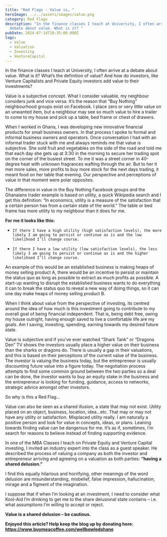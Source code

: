 ```yaml
---
title: "Red Flags - Value is… "
heroImage: ../../assets/images/value.png
category: Red Flags
description: "In the finance classes I teach at University, I often arrive at a
  debate about value. What is it? "
pubDate: 2024-07-14T18:35:00.000Z
tags:
  - Value
  - Valuation
  - Investing
  - VentureCapital
---
```

In the finance classes I teach at University, I often arrive at a debate about value. What is it? What’s the definition of value? And how do investors, like Venture Capitalists and Private Equity investors add value to their investments? 

Value is a subjective concept. What I consider valuable, my neighbour considers junk and vice versa. It’s the reason that “Buy Nothing” neighbourhood groups exist on Facebook. I place zero or very little value on an unwanted item, but a neighbour may see so much value to hire a trailer to come to my house and pick up a table, bed frame or chest of drawers. 

When I worked in Ghana, I was developing new innovative financial products for small business owners. In that process I spoke to formal and informal business owners and operators. Once conversation I had with an informal trader stuck with me and always reminds me that value is subjective. She sold fruit and vegetables on the side of the road and told me that each day she gets up at 3:30 in the morning to secure her trading spot on the corner of the busiest street. To me it was a street corner in 40-degree heat with unknown fragrances wafting through the air. But to her it met more sales, more profits to buy more stock for the next days trading, it meant food on her table that evening. Our perspective and perceptions of value in that moment were polar opposites. 

The difference in value in the Buy Nothing Facebook groups and the Ghanaians trader example is based on utility, a quick Wikipedia search and I get this definition: “In economics, utility is a measure of the satisfaction that a certain person has from a certain state of the world.” The table or bed frame has more utility to my neighbour than it does for me.   

**For me it looks like this:** 

* ```
  If there I have a high utility (high satisfaction levels), the more likely I am going to persist or continue as is and the low likelihood I’ll change course.  
  ```
* ```
  If there I have a low utility (low satisfaction levels), the less likely I am going to persist or continue as is and the higher likelihood I’ll change course.  
  ```

An example of this would be an established business is making heaps of money selling product A, there would be an incentive to persist or maintain the status quo as long as possible to extract as much profits as possible. A start-up wanting to disrupt the established business wants to do everything it can to break the status quo to reveal a new way of doing things, so it can one day make heaps of money selling product B. 

When I think about value from the perspective of investing, its centred around the idea of how much is this investment going to contribute to my overall goal of being financial independent. That is, being debt free, owing my house outright, having enough saved to live a comfortable life are my goals. Am I saving, investing, spending, earning towards my desired future state. 

Value is subjective and if you’ve ever watched “Shark Tank” or “Dragons Den” TV shows the investors usually place a higher value on their business than the sharks or dragons do. There is usually a gap in their valuations, and this is based on their perceptions of the current value of the business. The investor is valuing the business today, but the entrepreneur is usually discounting future value into a figure today. The negotiation process attempts to find some common ground between the two parties so a deal can be done, the investor wants to buy an equity stake in the business and the entrepreneur is looking for funding, guidance, access to networks, strategic advice amongst other investors.  

So why is this a Red Flag…

Value can also be seen as a shared illusion, a state that may not exist. Utility placed on an object, business, location, idea…etc. That may or may not have any utility or satisfaction. Misplaced utility really. I am naturally a positive person and look for value in concepts, ideas, or plans. Leaning towards finding value can be dangerous for me. It’s as if, sometimes, I’m search for reasons to believe instead of finding supporting evidence. 

In one of the MBA Classes I teach on Private Equity and Venture Capital investing, I invited an industry expert into the class as a guest speaker. He described the process of valuing a company as both the investor and entrepreneur arriving and agreeing on a valuation as both parties: **“having a shared delusion.”** 

I find this equally hilarious and horrifying, other meanings of the word delusion are misunderstanding, misbelief, false impression, hallucination, mirage and a figment of the imagination.  

I suppose that if when I’m looking at an investment, I need to consider what Kool-Aid I’m drinking to get me to the share delusional state contains – i.e. what assumptions I’m willing to accept or reject. 

**Value is a shared delusion – be cautious.**



**Enjoyed this article? Help keep the blog up by donating here: https://www.buymeacoffee.com/wellbowledshane**

